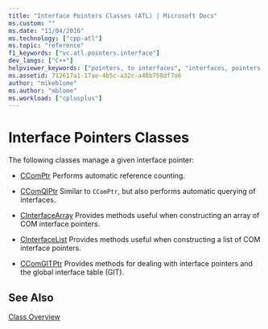 ```yaml
---
title: "Interface Pointers Classes (ATL) | Microsoft Docs"
ms.custom: ""
ms.date: "11/04/2016"
ms.technology: ["cpp-atl"]
ms.topic: "reference"
f1_keywords: ["vc.atl.pointers.interface"]
dev_langs: ["C++"]
helpviewer_keywords: ["pointers, to interfaces", "interfaces, pointers classes", "interface pointers classes"]
ms.assetid: 712617a1-17ae-4b5c-a32c-a48b758df7a6
author: "mikeblome"
ms.author: "mblome"
ms.workload: ["cplusplus"]
---
```

# Interface Pointers Classes
The following classes manage a given interface pointer:  
  
-   [CComPtr](../atl/reference/ccomptr-class.md) Performs automatic reference counting.  
  
-   [CComQIPtr](../atl/reference/ccomqiptr-class.md) Similar to `CComPtr`, but also performs automatic querying of interfaces.  
  
-   [CInterfaceArray](../atl/reference/cinterfacearray-class.md) Provides methods useful when constructing an array of COM interface pointers.  
  
-   [CInterfaceList](../atl/reference/cinterfacelist-class.md) Provides methods useful when constructing a list of COM interface pointers.  
  
-   [CComGITPtr](../atl/reference/ccomgitptr-class.md) Provides methods for dealing with interface pointers and the global interface table (GIT).  
  
## See Also  
 [Class Overview](../atl/atl-class-overview.md)

